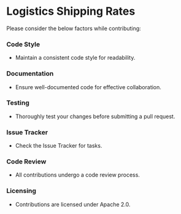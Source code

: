 # Logistics Shipping Rates

Please consider the below factors while contributing:

### Code Style
- Maintain a consistent code style for readability.

### Documentation
- Ensure well-documented code for effective collaboration.

### Testing
- Thoroughly test your changes before submitting a pull request.

### Issue Tracker
- Check the Issue Tracker for tasks.

### Code Review
- All contributions undergo a code review process.

### Licensing
- Contributions are licensed under Apache 2.0.
